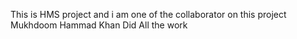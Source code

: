 This is HMS project and i am one of the collaborator on this project
Mukhdoom Hammad Khan Did All the work
